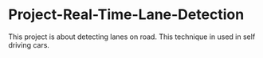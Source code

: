 # Project-Real-Time-Lane-Detection
This project is about detecting lanes on road. This technique in used in self driving cars.

